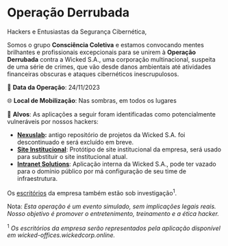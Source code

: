 # Operação Derrubada

Hackers e Entusiastas da Segurança Cibernética,

Somos o grupo **Consciência Coletiva** e estamos convocando mentes brilhantes e profissionais excepcionais para se unirem à **Operação Derrubada** contra a Wicked S.A., uma corporação multinacional, suspeita de uma série de crimes, que vão desde danos ambientais até atividades financeiras obscuras e ataques cibernéticos inescrupulosos.

📅 **Data da Operação**: 24/11/2023

🌐 **Local de Mobilização**: Nas sombras, em todos os lugares

🎯 **Alvos**: As aplicações a seguir foram identificadas como potencialmente vulneráveis por nossos hackers:

- **[Nexuslab](/):** antigo repositório de projetos da Wicked S.A. foi descontinuado e será excluído em breve.
- **[Site Institucional](https://github.com/Shinji-Mimura/ShinjiPath/)**: Protótipo de site institucional da empresa, será usado para substituir o site institucional atual.
- **[Intranet Solutions](https://github.com/GabrielVanLoon/TAC_CTF_Challenges_2023/tree/main/TAC_GraphQL_Challenge)**: Aplicação interna da Wicked S.A., pode ter vazado para o domínio público por má configuração de seu time de infraestrutura.

Os [escritórios](https://github.com/GabrielVanLoon/TAC_CTF_Challenges_2023/tree/main/TAC_Automation_Challenge) da empresa também estão sob investigação<sup>1</sup>.

Nota: _Esta operação é um evento simulado, sem implicações legais reais. Nosso objetivo é promover o entretenimento, treinamento e a ética hacker._

<sup>1</sup> _Os escritórios da empresa serão representados pela aplicação disponível em wicked-offices.wickedcorp.online._